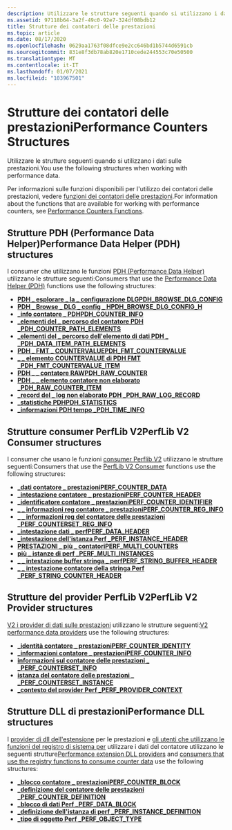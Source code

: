 ```yaml
---
description: Utilizzare le strutture seguenti quando si utilizzano i dati sulle prestazioni.
ms.assetid: 97118b64-3a2f-49c0-92e7-324df08bdb12
title: Strutture dei contatori delle prestazioni
ms.topic: article
ms.date: 08/17/2020
ms.openlocfilehash: 0629aa1763f08dfce9e2cc646bd1b5744d6591cb
ms.sourcegitcommit: 831e8f3db78ab820e1710cede244553c70e50500
ms.translationtype: MT
ms.contentlocale: it-IT
ms.lasthandoff: 01/07/2021
ms.locfileid: "103967501"
---
```

# <a name="performance-counters-structures"></a><span data-ttu-id="89150-103">Strutture dei contatori delle prestazioni</span><span class="sxs-lookup"><span data-stu-id="89150-103">Performance Counters Structures</span></span>

<span data-ttu-id="89150-104">Utilizzare le strutture seguenti quando si utilizzano i dati sulle prestazioni.</span><span class="sxs-lookup"><span data-stu-id="89150-104">You use the following structures when working with performance data.</span></span>

<span data-ttu-id="89150-105">Per informazioni sulle funzioni disponibili per l'utilizzo dei contatori delle prestazioni, vedere [funzioni dei contatori delle prestazioni](performance-counters-functions.md).</span><span class="sxs-lookup"><span data-stu-id="89150-105">For information about the functions that are available for working with performance counters, see [Performance Counters Functions](performance-counters-functions.md).</span></span>

## <a name="performance-data-helper-pdh-structures"></a><span data-ttu-id="89150-106">Strutture PDH (Performance Data Helper)</span><span class="sxs-lookup"><span data-stu-id="89150-106">Performance Data Helper (PDH) structures</span></span>

<span data-ttu-id="89150-107">I consumer che utilizzano le funzioni [PDH (Performance Data Helper)](using-the-pdh-functions-to-consume-counter-data.md) utilizzano le strutture seguenti:</span><span class="sxs-lookup"><span data-stu-id="89150-107">Consumers that use the [Performance Data Helper (PDH)](using-the-pdh-functions-to-consume-counter-data.md) functions use the following structures:</span></span>

- [<span data-ttu-id="89150-108">**PDH \_ esplorare \_ la \_ configurazione DLG**</span><span class="sxs-lookup"><span data-stu-id="89150-108">**PDH\_BROWSE\_DLG\_CONFIG**</span></span>](/windows/win32/api/pdh/ns-pdh-pdh_browse_dlg_config_a)
- [<span data-ttu-id="89150-109">**PDH \_ Browse \_ DLG \_ config \_ H**</span><span class="sxs-lookup"><span data-stu-id="89150-109">**PDH\_BROWSE\_DLG\_CONFIG\_H**</span></span>](/windows/win32/api/pdh/ns-pdh-pdh_browse_dlg_config_ha)
- [<span data-ttu-id="89150-110">**\_info contatore \_ PDH**</span><span class="sxs-lookup"><span data-stu-id="89150-110">**PDH\_COUNTER\_INFO**</span></span>](/windows/desktop/api/Pdh/ns-pdh-pdh_counter_info_a)
- [<span data-ttu-id="89150-111">**\_elementi del \_ percorso del contatore PDH \_**</span><span class="sxs-lookup"><span data-stu-id="89150-111">**PDH\_COUNTER\_PATH\_ELEMENTS**</span></span>](/windows/desktop/api/Pdh/ns-pdh-pdh_counter_path_elements_a)
- [<span data-ttu-id="89150-112">**\_elementi del \_ percorso dell'elemento di dati PDH \_ \_**</span><span class="sxs-lookup"><span data-stu-id="89150-112">**PDH\_DATA\_ITEM\_PATH\_ELEMENTS**</span></span>](/windows/desktop/api/Pdh/ns-pdh-pdh_data_item_path_elements_a)
- [<span data-ttu-id="89150-113">**PDH \_ FMT \_ COUNTERVALUE**</span><span class="sxs-lookup"><span data-stu-id="89150-113">**PDH\_FMT\_COUNTERVALUE**</span></span>](/windows/desktop/api/Pdh/ns-pdh-pdh_fmt_countervalue)
- [<span data-ttu-id="89150-114">**\_ \_ elemento COUNTERVALUE di PDH FMT \_**</span><span class="sxs-lookup"><span data-stu-id="89150-114">**PDH\_FMT\_COUNTERVALUE\_ITEM**</span></span>](/windows/desktop/api/Pdh/ns-pdh-pdh_fmt_countervalue_item_a)
- [<span data-ttu-id="89150-115">**PDH \_ \_ contatore RAW**</span><span class="sxs-lookup"><span data-stu-id="89150-115">**PDH\_RAW\_COUNTER**</span></span>](/windows/desktop/api/Pdh/ns-pdh-pdh_raw_counter)
- [<span data-ttu-id="89150-116">**PDH \_ \_ elemento contatore non elaborato \_**</span><span class="sxs-lookup"><span data-stu-id="89150-116">**PDH\_RAW\_COUNTER\_ITEM**</span></span>](/windows/desktop/api/Pdh/ns-pdh-pdh_raw_counter_item_a)
- [<span data-ttu-id="89150-117">**\_record del \_ log non elaborato PDH \_**</span><span class="sxs-lookup"><span data-stu-id="89150-117">**PDH\_RAW\_LOG\_RECORD**</span></span>](/windows/desktop/api/Pdh/ns-pdh-pdh_raw_log_record)
- [<span data-ttu-id="89150-118">**\_statistiche PDH**</span><span class="sxs-lookup"><span data-stu-id="89150-118">**PDH\_STATISTICS**</span></span>](/windows/desktop/api/Pdh/ns-pdh-pdh_statistics)
- [<span data-ttu-id="89150-119">**\_informazioni PDH tempo \_**</span><span class="sxs-lookup"><span data-stu-id="89150-119">**PDH\_TIME\_INFO**</span></span>](/windows/desktop/api/Pdh/ns-pdh-pdh_time_info)

## <a name="perflib-v2-consumer-structures"></a><span data-ttu-id="89150-120">Strutture consumer PerfLib V2</span><span class="sxs-lookup"><span data-stu-id="89150-120">PerfLib V2 Consumer structures</span></span>

<span data-ttu-id="89150-121">I consumer che usano le funzioni [consumer Perflib V2](using-the-perflib-functions-to-consume-counter-data.md) utilizzano le strutture seguenti:</span><span class="sxs-lookup"><span data-stu-id="89150-121">Consumers that use the [PerfLib V2 Consumer](using-the-perflib-functions-to-consume-counter-data.md) functions use the following structures:</span></span>

- [<span data-ttu-id="89150-122">**\_dati contatore \_ prestazioni**</span><span class="sxs-lookup"><span data-stu-id="89150-122">**PERF\_COUNTER\_DATA**</span></span>](/windows/desktop/api/Perflib/ns-perflib-perf_counter_data)
- [<span data-ttu-id="89150-123">**\_intestazione contatore \_ prestazioni**</span><span class="sxs-lookup"><span data-stu-id="89150-123">**PERF\_COUNTER\_HEADER**</span></span>](/windows/desktop/api/Perflib/ns-perflib-perf_counter_header)
- [<span data-ttu-id="89150-124">**\_identificatore contatore \_ prestazioni**</span><span class="sxs-lookup"><span data-stu-id="89150-124">**PERF\_COUNTER\_IDENTIFIER**</span></span>](/windows/desktop/api/Perflib/ns-perflib-perf_counter_identifier)
- [<span data-ttu-id="89150-125">**\_ \_ informazioni reg contatore \_ prestazioni**</span><span class="sxs-lookup"><span data-stu-id="89150-125">**PERF\_COUNTER\_REG\_INFO**</span></span>](/windows/desktop/api/Perflib/ns-perflib-perf_counter_reg_info)
- [<span data-ttu-id="89150-126">**\_ \_ informazioni reg del contatore delle prestazioni \_**</span><span class="sxs-lookup"><span data-stu-id="89150-126">**PERF\_COUNTERSET\_REG\_INFO**</span></span>](/windows/desktop/api/Perflib/ns-perflib-perf_counterset_reg_info)
- [<span data-ttu-id="89150-127">**\_intestazione dati \_ perf**</span><span class="sxs-lookup"><span data-stu-id="89150-127">**PERF\_DATA\_HEADER**</span></span>](/windows/desktop/api/Perflib/ns-perflib-perf_data_header)
- [<span data-ttu-id="89150-128">**\_intestazione dell'istanza Perf \_**</span><span class="sxs-lookup"><span data-stu-id="89150-128">**PERF\_INSTANCE\_HEADER**</span></span>](/windows/desktop/api/Perflib/ns-perflib-perf_instance_header)
- [<span data-ttu-id="89150-129">**PRESTAZIONI \_ più \_ contatori**</span><span class="sxs-lookup"><span data-stu-id="89150-129">**PERF\_MULTI\_COUNTERS**</span></span>](/windows/desktop/api/Perflib/ns-perflib-perf_multi_counters)
- [<span data-ttu-id="89150-130">**più \_ istanze di perf \_**</span><span class="sxs-lookup"><span data-stu-id="89150-130">**PERF\_MULTI\_INSTANCES**</span></span>](/windows/desktop/api/Perflib/ns-perflib-perf_multi_instances)
- [<span data-ttu-id="89150-131">**\_ \_ intestazione buffer stringa \_ perf**</span><span class="sxs-lookup"><span data-stu-id="89150-131">**PERF\_STRING\_BUFFER\_HEADER**</span></span>](/windows/win32/api/perflib/ns-perflib-perf_string_buffer_header)
- [<span data-ttu-id="89150-132">**\_ \_ intestazione contatore della stringa Perf \_**</span><span class="sxs-lookup"><span data-stu-id="89150-132">**PERF\_STRING\_COUNTER\_HEADER**</span></span>](/windows/win32/api/perflib/ns-perflib-perf_string_counter_header)

## <a name="perflib-v2-provider-structures"></a><span data-ttu-id="89150-133">Strutture del provider PerfLib V2</span><span class="sxs-lookup"><span data-stu-id="89150-133">PerfLib V2 Provider structures</span></span>

<span data-ttu-id="89150-134">[V2 i provider di dati sulle prestazioni](providing-counter-data-using-version-2-0.md) utilizzano le strutture seguenti:</span><span class="sxs-lookup"><span data-stu-id="89150-134">[V2 performance data providers](providing-counter-data-using-version-2-0.md) use the following structures:</span></span>

- [<span data-ttu-id="89150-135">**\_identità contatore \_ prestazioni**</span><span class="sxs-lookup"><span data-stu-id="89150-135">**PERF\_COUNTER\_IDENTITY**</span></span>](/windows/desktop/api/Perflib/ns-perflib-perf_counter_identity)
- [<span data-ttu-id="89150-136">**\_informazioni contatore \_ prestazioni**</span><span class="sxs-lookup"><span data-stu-id="89150-136">**PERF\_COUNTER\_INFO**</span></span>](/windows/desktop/api/Perflib/ns-perflib-perf_counter_info)
- [<span data-ttu-id="89150-137">**informazioni sul contatore delle prestazioni \_ \_**</span><span class="sxs-lookup"><span data-stu-id="89150-137">**PERF\_COUNTERSET\_INFO**</span></span>](/windows/desktop/api/Perflib/ns-perflib-perf_counterset_info)
- [<span data-ttu-id="89150-138">**istanza del contatore delle prestazioni \_ \_**</span><span class="sxs-lookup"><span data-stu-id="89150-138">**PERF\_COUNTERSET\_INSTANCE**</span></span>](/windows/desktop/api/Perflib/ns-perflib-perf_counterset_instance)
- [<span data-ttu-id="89150-139">**\_contesto del provider Perf \_**</span><span class="sxs-lookup"><span data-stu-id="89150-139">**PERF\_PROVIDER\_CONTEXT**</span></span>](/windows/win32/api/perflib/ns-perflib-perf_provider_context)

## <a name="performance-dll-structures"></a><span data-ttu-id="89150-140">Strutture DLL di prestazioni</span><span class="sxs-lookup"><span data-stu-id="89150-140">Performance DLL structures</span></span>

<span data-ttu-id="89150-141">I [provider di dll dell'estensione](providing-counter-data-using-a-performance-dll.md) per le prestazioni e [gli utenti che utilizzano le funzioni del registro di sistema per](using-the-registry-functions-to-consume-counter-data.md) utilizzare i dati del contatore utilizzano le seguenti strutture</span><span class="sxs-lookup"><span data-stu-id="89150-141">[Performance extension DLL providers](providing-counter-data-using-a-performance-dll.md) and [consumers that use the registry functions to consume counter data](using-the-registry-functions-to-consume-counter-data.md) use the following structures:</span></span>

- [<span data-ttu-id="89150-142">**\_blocco contatore \_ prestazioni**</span><span class="sxs-lookup"><span data-stu-id="89150-142">**PERF\_COUNTER\_BLOCK**</span></span>](/windows/desktop/api/Winperf/ns-winperf-perf_counter_block)
- [<span data-ttu-id="89150-143">**\_definizione del contatore delle prestazioni \_**</span><span class="sxs-lookup"><span data-stu-id="89150-143">**PERF\_COUNTER\_DEFINITION**</span></span>](/windows/desktop/api/Winperf/ns-winperf-perf_counter_definition)
- [<span data-ttu-id="89150-144">**\_blocco di dati Perf \_**</span><span class="sxs-lookup"><span data-stu-id="89150-144">**PERF\_DATA\_BLOCK**</span></span>](/windows/desktop/api/Winperf/ns-winperf-perf_data_block)
- [<span data-ttu-id="89150-145">**\_definizione dell'istanza di perf \_**</span><span class="sxs-lookup"><span data-stu-id="89150-145">**PERF\_INSTANCE\_DEFINITION**</span></span>](/windows/desktop/api/Winperf/ns-winperf-perf_instance_definition)
- [<span data-ttu-id="89150-146">**\_tipo di oggetto Perf \_**</span><span class="sxs-lookup"><span data-stu-id="89150-146">**PERF\_OBJECT\_TYPE**</span></span>](/windows/desktop/api/Winperf/ns-winperf-perf_object_type)
